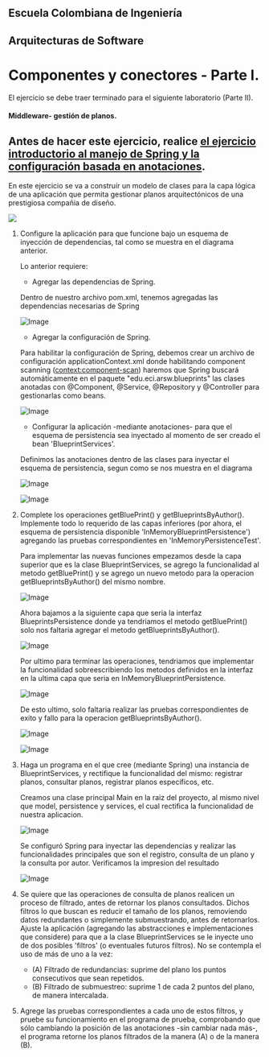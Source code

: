 ## Escuela Colombiana de Ingeniería

## Arquitecturas de Software

# Componentes y conectores - Parte I.

El ejercicio se debe traer terminado para el siguiente laboratorio (Parte II).

#### Middleware- gestión de planos.


## Antes de hacer este ejercicio, realice [el ejercicio introductorio al manejo de Spring y la configuración basada en anotaciones](https://github.com/ARSW-ECI/Spring_LightweightCont_Annotation-DI_Example).

En este ejercicio se va a construír un modelo de clases para la capa lógica de una aplicación que permita gestionar planos arquitectónicos de una prestigiosa compañia de diseño. 

![](img/ClassDiagram1.png)

1. Configure la aplicación para que funcione bajo un esquema de inyección de dependencias, tal como se muestra en el diagrama anterior.


	Lo anterior requiere:

	* Agregar las dependencias de Spring.

	Dentro de nuestro archivo pom.xml, tenemos agregadas las dependencias necesarias de Spring

	![Image](https://github.com/user-attachments/assets/471676a7-d27d-4654-81f7-26bbca1f345d)

	* Agregar la configuración de Spring.

	Para habilitar la configuración de Spring, debemos crear un archivo de configuración applicationContext.xml donde habilitando component scanning (<context:component-scan>) haremos que Spring buscará automáticamente en el paquete "edu.eci.arsw.blueprints" las clases anotadas con @Component, @Service, @Repository y @Controller para gestionarlas como beans.

	![Image](https://github.com/user-attachments/assets/5e0f1076-6ac3-4085-97e6-4cea64157ac8)
	
	* Configurar la aplicación -mediante anotaciones- para que el esquema de persistencia sea inyectado al momento de ser creado el bean 'BlueprintServices'.

	Definimos las anotaciones dentro de las clases para inyectar el esquema de persistencia, segun como se nos muestra en el diagrama

	![Image](https://github.com/user-attachments/assets/38531cb6-6e13-4db3-a2a2-d73eb1cdf61a)

	![Image](https://github.com/user-attachments/assets/037c110e-5dde-4673-81ea-e93542bd9ed1)


2. Complete los operaciones getBluePrint() y getBlueprintsByAuthor(). Implemente todo lo requerido de las capas inferiores (por ahora, el esquema de persistencia disponible 'InMemoryBlueprintPersistence') agregando las pruebas correspondientes en 'InMemoryPersistenceTest'.

	Para implementar las nuevas funciones empezamos desde la capa superior que es la clase BlueprintServices, se agrego la funcionalidad al metodo getBluePrint() y se agrego un nuevo metodo para la operacion getBlueprintsByAuthor() del mismo nombre.

	![Image](https://github.com/user-attachments/assets/fd035e5a-2a4f-46d7-8819-2474fc6182f3)

   Ahora bajamos a la siguiente capa que seria la interfaz BlueprintsPersistence donde ya tendriamos el metodo getBluePrint() solo nos faltaria agregar el metodo getBlueprintsByAuthor().

	![Image](https://github.com/user-attachments/assets/0393c00d-2f11-4882-8fbb-bbfb9993181e)
	
	Por ultimo para terminar las operaciones, tendriamos que implementar la funcionalidad sobreescribiendo los metodos definidos en la interfaz en la ultima capa que seria en InMemoryBlueprintPersistence.

	![Image](https://github.com/user-attachments/assets/e5492dc0-6aea-4dde-a57e-245b6b53f3a1)

	De esto ultimo, solo faltaria realizar las pruebas correspondientes de exito y fallo para la operacion getBlueprintsByAuthor().
	
	![Image](https://github.com/user-attachments/assets/fbb29d7e-56d1-4b42-8b32-2c5338225c89)

   ![Image](https://github.com/user-attachments/assets/d1e5c1d1-2c71-4b25-b6c0-1083bdce8ae4)

3. Haga un programa en el que cree (mediante Spring) una instancia de BlueprintServices, y rectifique la funcionalidad del mismo: registrar planos, consultar planos, registrar planos específicos, etc.
	
	Creamos una clase principal Main en la raiz del proyecto, al mismo nivel que model, persistence y services, el cual rectifica la funcionalidad de nuestra aplicacion.
	
	![Image](https://github.com/user-attachments/assets/7c9c856f-0c41-4a91-9e78-cb818cc7c3a6)

	Se configuró Spring para inyectar las dependencias y realizar las funcionalidades principales que son el registro, consulta de un plano y la consulta por autor.
	Verificamos la impresion del resultado

   	![Image](https://github.com/user-attachments/assets/611452a0-7127-45cf-a290-b1e4f1d84b45)

4. Se quiere que las operaciones de consulta de planos realicen un proceso de filtrado, antes de retornar los planos consultados. Dichos filtros lo que buscan es reducir el tamaño de los planos, removiendo datos redundantes o simplemente submuestrando, antes de retornarlos. Ajuste la aplicación (agregando las abstracciones e implementaciones que considere) para que a la clase BlueprintServices se le inyecte uno de dos posibles 'filtros' (o eventuales futuros filtros). No se contempla el uso de más de uno a la vez:
	* (A) Filtrado de redundancias: suprime del plano los puntos consecutivos que sean repetidos.
	* (B) Filtrado de submuestreo: suprime 1 de cada 2 puntos del plano, de manera intercalada.

5. Agrege las pruebas correspondientes a cada uno de estos filtros, y pruebe su funcionamiento en el programa de prueba, comprobando que sólo cambiando la posición de las anotaciones -sin cambiar nada más-, el programa retorne los planos filtrados de la manera (A) o de la manera (B). 
